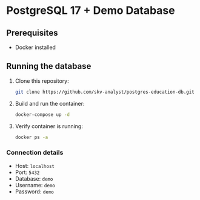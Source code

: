 # PostgreSQL 17 + Demo Database

## Prerequisites
- Docker installed

## Running the database

1. Clone this repository:
    ```bash
    git clone https://github.com/skv-analyst/postgres-education-db.git
    ```

2. Build and run the container:
   ```bash
   docker-compose up -d
   ```
   
3. Verify container is running:
   ```bash
   docker ps -a
   ```


### Connection details
- Host: `localhost`
- Port: `5432`
- Database: `demo`
- Username: `demo`
- Password: `demo`